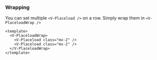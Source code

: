 ### Wrapping

You can set multiple `<V-Placeload />` on a row. Simply wrap them in `<V-PlaceloadWrap />`

<!--code-->

```vue
<template>
  <V-PlaceloadWrap>
    <V-Placeload class="mx-2" />
    <V-Placeload class="mx-2" />
  </V-PlaceloadWrap>
</template>
```

<!--/code-->

<!--example-->

<V-PlaceloadWrap>
  <V-Placeload class="mx-2" />
  <V-Placeload class="mx-2" />
</V-PlaceloadWrap>

<!--/example-->
